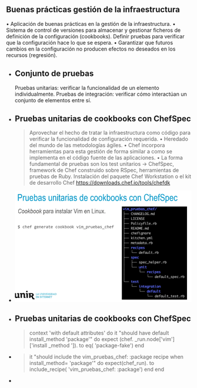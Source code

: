 ## Buenas prácticas gestión de la infraestructura
• Aplicación de buenas prácticas en la gestión de la infraestructura.
• Sistema de control de versiones para almacenar y gestionar ficheros de definición de la
configuración (cookbooks).
Definir pruebas para verificar que la configuración hace lo que se espera.
• Garantizar que futuros cambios en la configuración no producen efectos no deseados en los
recursos (regresión).
- ## Conjunto de pruebas
  Pruebas unitarias: verificar la funcionalidad de un elemento individualmente.
  Pruebas de integración: verificar cómo interactúan un conjunto de elementos entre sí.
- ## Pruebas unitarias de cookbooks con ChefSpec
  > Aprovechar el hecho de tratar la infraestructura como código para verificar la funcionalidad
  de configuración requerida.
  • Heredado del mundo de las metodologías ágiles.
  • Chef incorpora herramientas para esta gestión de forma similar a como se implementa en el
  código fuente de las aplicaciones.
  • La forma fundamental de pruebas son los test unitarios → ChefSpec, framework de Chef
  construido sobre RSpec, herramientas de pruebas de Ruby.
  Instalación del paquete Chef Workstation o el kit de desarrollo Chef
  https://downloads.chef.io/tools/chefdk
- ![ScreenShot Tool -20240702145011.png](../assets/ScreenShot_Tool_-20240702145011_1719946241358_0.png)
- ## Pruebas unitarias de cookbooks con ChefSpec
  >context 'with default attributes' do
  it "should have default install_method 'package'" do
  expect (chef.
  _run.node['vim']['install
  _method ']). to eq( 'package-fake')
  end
- > it "should include the vim_pruebas_chef: :package recipe when
  install_method= 'package'" do
  expect(chef_run). to include_recipe( 'vim_pruebas_chef: :package')
  end
  end
-